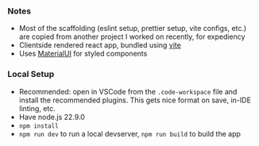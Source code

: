 ### Notes
* Most of the scaffolding (eslint setup, prettier setup, vite configs, etc.) are copied from another project I worked on recently, for expediency
* Clientside rendered react app, bundled using [vite](https://vite.dev/)
* Uses [MaterialUI](https://mui.com/material-ui/all-components/) for styled components

### Local Setup
- Recommended: open in VSCode from the `.code-workspace` file and install the recommended plugins. This gets nice format on save, in-IDE linting, etc.
- Have node.js 22.9.0
- `npm install`
- `npm run dev` to run a local devserver, `npm run build` to build the app